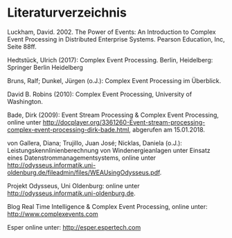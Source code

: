 # Literaturverzeichnis

Luckham, David. 2002. The Power of Events: An Introduction to Complex Event Processing in Distributed Enterprise Systems. Pearson Education, Inc, Seite 88ff.

Hedtstück, Ulrich (2017): Complex Event Processing. Berlin, Heidelberg: Springer Berlin Heidelberg

Bruns, Ralf; Dunkel, Jürgen (o.J.): Complex Event Processing im Überblick.

David B. Robins (2010): Complex Event Processing, University of Washington.

Bade, Dirk (2009): Event Stream Processing & Complex Event Processing, online unter http://docplayer.org/3361260-Event-stream-processing-complex-event-processing-dirk-bade.html, abgerufen am 15.01.2018.

von Gallera, Diana; Trujillo, Juan José; Nicklas, Daniela (o.J.): Leistungskennlinienberechnung von
Windenergieanlagen unter Einsatz eines
Datenstrommanagementsystems, online unter http://odysseus.informatik.uni-oldenburg.de/fileadmin/files/WEAUsingOdysseus.pdf.  

Projekt Odysseus, Uni Oldenburg: online unter http://odysseus.informatik.uni-oldenburg.de.

Blog Real Time Intelligence & Complex Event Processing, online unter:  http://www.complexevents.com

Esper online unter: http://esper.espertech.com